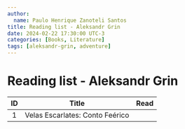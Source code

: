 ```yaml
---
author:
  name: Paulo Henrique Zanoteli Santos
title: Reading list - Aleksandr Grin
date: 2024-02-22 17:30:00 UTC-3
categories: [Books, Literature]
tags: [aleksandr-grin, adventure]
---
```


# Reading list - Aleksandr Grin

| ID  | Title                           | Read |
|:---:| ------------------------------- |:----:|
| 1   | Velas Escarlates: Conto Feérico |      |
